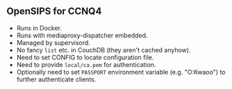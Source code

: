 OpenSIPS for CCNQ4
------------------

- Runs in Docker.
- Runs with mediaproxy-dispatcher embedded.
- Managed by supervisord.
- No fancy `list` etc. in CouchDB (they aren't cached anyhow).
- Need to set CONFIG to locate configuration file.
- Need to provide `local/ca.pem` for authentication.
- Optionally need to set `PASSPORT` environment variable (e.g. "O:Kwaoo") to further authenticate clients.
